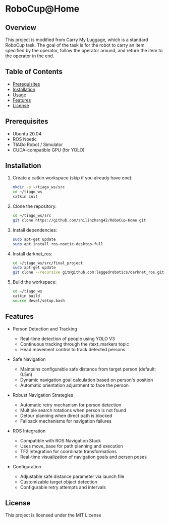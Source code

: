 # RoboCup@Home

## Overview
This project is modified from Carry My Luggage, which is a standard RoboCup task. The goal of the task is for the robot to carry an item specified by the operator, follow the operator around, and return the item to the operator in the end. 
## Table of Contents
- [Prerequisites](#prerequisites)
- [Installation](#installation)
- [Usage](#usage)
- [Features](#features)
- [License](#license)

## Prerequisites
- Ubuntu 20.04
- ROS Noetic
- TIAGo Robot / Simulator
- CUDA-compatible GPU (for YOLO)

## Installation

1. Create a catkin workspace (skip if you already have one):
    ```bash
    mkdir -p ~/tiago_ws/src
    cd ~/tiago_ws
    catkin init
    ```

2. Clone the repository:
    ```bash
    cd ~/tiago_ws/src
    git clone https://github.com/shilinzhang42/RoboCup-Home.git
    ```

3. Install dependencies:
    ```bash
    sudo apt-get update
    sudo apt install ros-noetic-desktop-full
    ```

4. Install darknet_ros:
    ```bash
    cd ~/tiago_ws/src/final_project
    sudo apt-get update
    git clone --recursive git@github.com:leggedrobotics/darknet_ros.git
    ```

5. Build the workspace:
    ```bash
    cd ~/tiago_ws
    catkin build
    source devel/setup.bash
    ```

## Features
- Person Detection and Tracking
  - Real-time detection of people using YOLO V3
  - Continuous tracking through the /text_markers topic
  - Head movement control to track detected persons

- Safe Navigation
  - Maintains configurable safe distance from target person (default: 0.5m)
  - Dynamic navigation goal calculation based on person's position
  - Automatic orientation adjustment to face the person

- Robust Navigation Strategies
  - Automatic retry mechanism for person detection
  - Multiple search rotations when person is not found
  - Detour planning when direct path is blocked
  - Fallback mechanisms for navigation failures

- ROS Integration
  - Compatible with ROS Navigation Stack
  - Uses move_base for path planning and execution 
  - TF2 integration for coordinate transformations
  - Real-time visualization of navigation goals and person poses

- Configuration
  - Adjustable safe distance parameter via launch file
  - Customizable target object detection
  - Configurable retry attempts and intervals


## License

This project is licensed under the MIT License 
